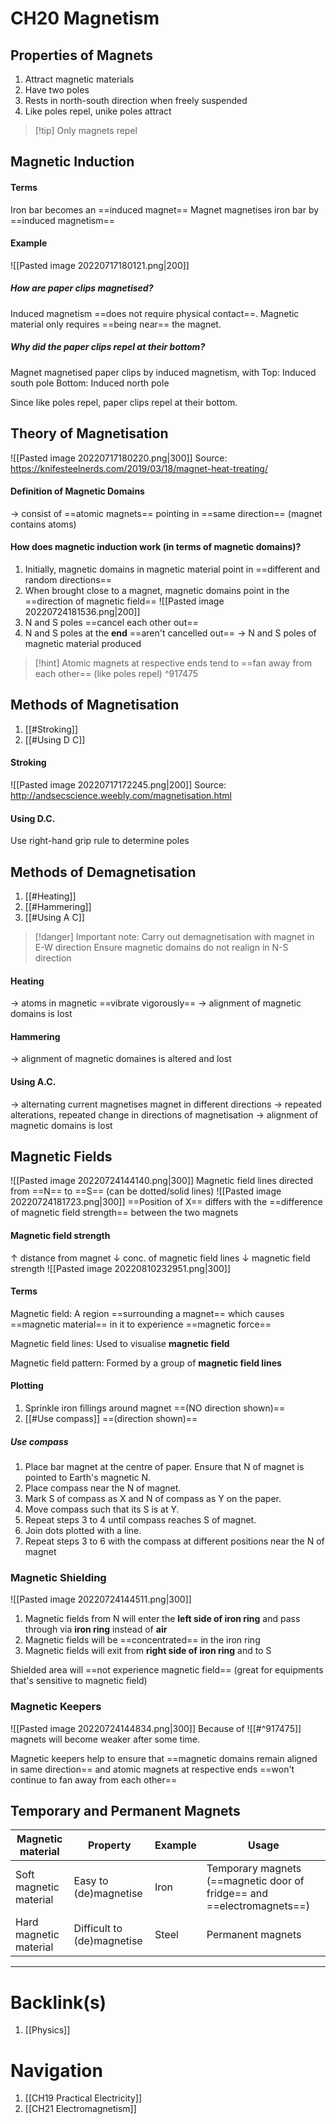 # CH20 Magnetism
## Properties of Magnets
1. Attract magnetic materials
2. Have two poles
3. Rests in north-south direction when freely suspended
4. Like poles repel, unike poles attract

>[!tip] Only magnets repel
## Magnetic Induction
#### Terms
Iron bar becomes an ==induced magnet==
Magnet magnetises iron bar by ==induced magnetism==
#### Example
![[Pasted image 20220717180121.png|200]]

##### How are paper clips magnetised?
Induced magnetism ==does not require physical contact==. Magnetic material only requires ==being near== the magnet.

##### Why did the paper clips repel at their bottom?
Magnet magnetised paper clips by induced magnetism, with
Top: Induced south pole
Bottom: Induced north pole

Since like poles repel, paper clips repel at their bottom.

## Theory of Magnetisation
![[Pasted image 20220717180220.png|300]]
Source: https://knifesteelnerds.com/2019/03/18/magnet-heat-treating/

#### Definition of Magnetic Domains
$\rightarrow$ consist of ==atomic magnets== pointing in ==same direction== (magnet contains atoms)

#### How does magnetic induction work (in terms of magnetic domains)?
1. Initially, magnetic domains in magnetic material point in ==different and random directions==
2. When brought close to a magnet, magnetic domains point in the ==direction of magnetic field==
![[Pasted image 20220724181536.png|200]]
3. N and S poles ==cancel each other out==
4. N and S poles at the **end** ==aren't cancelled out== $\rightarrow$ N and S poles of magnetic material produced

>[!hint] Atomic magnets at respective ends tend to ==fan away from each other== (like poles repel)
^917475
## Methods of Magnetisation
1. [[#Stroking]]
2. [[#Using D C]]
#### Stroking
![[Pasted image 20220717172245.png|200]]
Source: http://andsecscience.weebly.com/magnetisation.html
#### Using D.C.
Use right-hand grip rule to determine poles
## Methods of Demagnetisation
1. [[#Heating]]
2. [[#Hammering]]
3. [[#Using A C]]
>[!danger] Important note: Carry out demagnetisation with magnet in E-W direction
>Ensure magnetic domains do not realign in N-S direction
#### Heating
$\rightarrow$ atoms in magnetic ==vibrate vigorously==
$\rightarrow$ alignment of magnetic domains is lost
#### Hammering
$\rightarrow$ alignment of magnetic domaines is altered and lost
#### Using A.C.
$\rightarrow$ alternating current magnetises magnet in different directions
    $\rightarrow$ repeated alterations, repeated change in directions of magnetisation
$\rightarrow$ alignment of magnetic domains is lost
## Magnetic Fields
![[Pasted image 20220724144140.png|300]]
Magnetic field lines directed from ==N== to ==S==
(can be dotted/solid lines)
![[Pasted image 20220724181723.png|300]]
==Position of X== differs with the ==difference of magnetic field strength== between the two magnets

#### Magnetic field strength
$\uparrow$ distance from magnet
$\downarrow$ conc. of magnetic field lines
$\downarrow$ magnetic field strength
![[Pasted image 20220810232951.png|300]]
#### Terms
Magnetic field: A region ==surrounding a magnet== which causes ==magnetic material== in it to experience ==magnetic force==

Magnetic field lines: Used to visualise **magnetic field**

Magnetic field pattern: Formed by a group of **magnetic field lines**
#### Plotting
1. Sprinkle iron fillings around magnet ==(NO direction shown)==
2. [[#Use compass]] ==(direction shown)==
##### Use compass
1. Place bar magnet at the centre of paper. Ensure that N of magnet is pointed to Earth's magnetic N.
2. Place compass near the N of magnet.
3. Mark S of compass as X and N of compass as Y on the paper.
4. Move compass such that its S is at Y.
5. Repeat steps 3 to 4 until compass reaches S of magnet.
6. Join dots plotted with a line.
7. Repeat steps 3 to 6 with the compass at different positions near the N of magnet
### Magnetic Shielding
![[Pasted image 20220724144511.png|300]]
1. Magnetic fields from N will enter the **left side of iron ring** and pass through via **iron ring** instead of **air**
2. Magnetic fields will be ==concentrated== in the iron ring
3. Magnetic fields will exit from **right side of iron ring** and to S

Shielded area will ==not experience magnetic field== (great for equipments that's sensitive to magnetic field)
### Magnetic Keepers
![[Pasted image 20220724144834.png|300]]
Because of ![[#^917475]]
magnets will become weaker after some time.

Magnetic keepers help to ensure that ==magnetic domains remain aligned in same direction== and atomic magnets at respective ends ==won't continue to fan away from each other==

## Temporary and Permanent Magnets
| Magnetic material      | Property                   | Example | Usage                                           |
| ---------------------- | -------------------------- | ------- | ----------------------------------------------- |
| Soft magnetic material | Easy to (de)magnetise      | Iron    | Temporary magnets (==magnetic door of fridge== and ==electromagnets==)     |
| Hard magnetic material | Difficult to (de)magnetise | Steel   | Permanent magnets |

---
# Backlink(s)
1. [[Physics]]
# Navigation
1. [[CH19 Practical Electricity]]
2. [[CH21 Electromagnetism]]